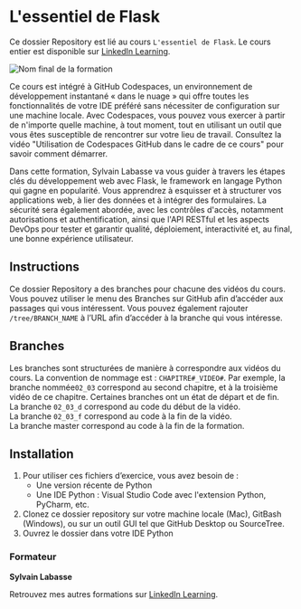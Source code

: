 # L'essentiel de Flask

Ce dossier Repository est lié au cours `L'essentiel de Flask`. Le cours entier est disponible sur [LinkedIn Learning][lil-course-url].

![Nom final de la formation][lil-thumbnail-url] 

Ce cours est intégré à GitHub Codespaces, un environnement de développement instantané « dans le nuage » qui offre toutes les fonctionnalités de votre IDE préféré sans nécessiter de configuration sur une machine locale. Avec Codespaces, vous pouvez vous exercer à partir de n'importe quelle machine, à tout moment, tout en utilisant un outil que vous êtes susceptible de rencontrer sur votre lieu de travail. Consultez la vidéo "Utilisation de Codespaces GitHub dans le cadre de ce cours" pour savoir comment démarrer.    

Dans cette formation, Sylvain Labasse va vous guider à travers les étapes clés du développement web avec Flask, le framework en langage Python qui gagne en popularité. Vous apprendrez à esquisser et à structurer vos applications web, à lier des données et à intégrer des formulaires. La sécurité sera également abordée, avec les contrôles d'accès, notamment autorisations et authentification, ainsi que l'API RESTful et les aspects DevOps pour tester et garantir qualité, déploiement, interactivité et, au final, une bonne expérience utilisateur.

## Instructions

Ce dossier Repository a des branches pour chacune des vidéos du cours. Vous pouvez utiliser le menu des Branches sur GitHub afin d’accéder aux passages qui vous intéressent. Vous pouvez également rajouter `/tree/BRANCH_NAME` à l’URL afin d’accéder à la branche qui vous intéresse. 

## Branches

Les branches sont structurées de manière à correspondre aux vidéos du cours. La convention de nommage est : `CHAPITRE#_VIDEO#`. Par exemple, la branche nommée`02_03` correspond au second chapitre, et à la troisième vidéo de ce chapitre. Certaines branches ont un état de départ et de fin.  
La branche `02_03_d` correspond au code du début de la vidéo.  
La branche `02_03_f` correspond au code à la fin de la vidéo.  
La branche master correspond au code à la fin de la formation. 

## Installation

1. Pour utiliser ces fichiers d’exercice, vous avez besoin de : 
   - Une version récente de Python
   - Une IDE Python : Visual Studio Code avec l'extension Python, PyCharm, etc. 
2. Clonez ce dossier repository sur votre machine locale (Mac), GitBash (Windows), ou sur un outil GUI tel que GitHub Desktop ou SourceTree. 
3. Ouvrez le dossier dans votre IDE Python


### Formateur

**Sylvain Labasse** 

 Retrouvez mes autres formations sur [LinkedIn Learning][lil-URL-trainer].

[0]: # (Replace these placeholder URLs with actual course URLs)
[lil-course-url]: https://www.linkedin.com/learning/l-essentiel-de-flask
[lil-thumbnail-url]: https://media.licdn.com/dms/image/D4E0DAQHQ4bbEzYt4XQ/learning-public-crop_675_1200/0/1721735786057?e=2147483647&v=beta&t=UBu8QVkArvvrzMpFs0LhiCbN1lDB_N9mm41CZ8zZgoo
[lil-URL-trainer]: https://www.linkedin.com/learning/instructors/sylvain-labasse

[1]: # (End of FR-Instruction ###############################################################################################)
